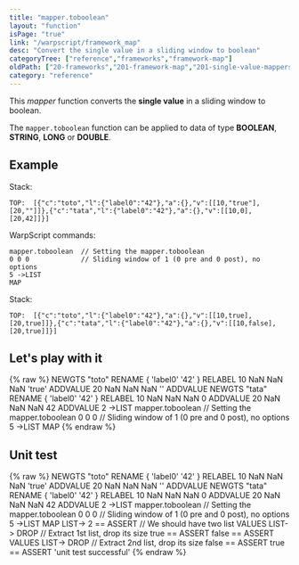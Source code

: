 ```yaml
---
title: "mapper.toboolean"
layout: "function"
isPage: "true"
link: "/warpscript/framework_map"
desc: "Convert the single value in a sliding window to boolean"
categoryTree: ["reference","frameworks","framework-map"]
oldPath: ["20-frameworks","201-framework-map","201-single-value-mappers","130-mapper_toboolean.html.md"]
category: "reference"
---
```

 

This *mapper* function converts the **single value** in a sliding window to boolean.

The `mapper.toboolean` function can be applied to data of type **BOOLEAN**, **STRING**, **LONG** or **DOUBLE**.


## Example ##

Stack:

    TOP:  [{"c":"toto","l":{"label0":"42"},"a":{},"v":[[10,"true"],[20,""]]},{"c":"tata","l":{"label0":"42"},"a":{},"v":[[10,0],[20,42]]}]

WarpScript commands:

    mapper.toboolean  // Setting the mapper.toboolean
    0 0 0             // Sliding window of 1 (0 pre and 0 post), no options
    5 ->LIST
    MAP

Stack: 

    TOP:  [{"c":"toto","l":{"label0":"42"},"a":{},"v":[[10,true],[20,true]]},{"c":"tata","l":{"label0":"42"},"a":{},"v":[[10,false],[20,true]]}]

## Let's play with it ##

{% raw %}
<warp10-warpscript-widget>NEWGTS "toto" RENAME 
{ 'label0' '42' } RELABEL
10 NaN NaN NaN 'true' ADDVALUE
20 NaN NaN NaN '' ADDVALUE
NEWGTS "tata" RENAME 
{ 'label0' '42' } RELABEL
10 NaN NaN NaN 0 ADDVALUE
20 NaN NaN NaN 42 ADDVALUE
2 ->LIST
mapper.toboolean   // Setting the mapper.toboolean
0 0 0         // Sliding window of 1 (0 pre and 0 post), no options
5 ->LIST
MAP
</warp10-warpscript-widget>
{% endraw %}    


## Unit test ##

{% raw %}
<warp10-warpscript-widget>NEWGTS "toto" RENAME 
{ 'label0' '42' } RELABEL
10 NaN NaN NaN 'true' ADDVALUE
20 NaN NaN NaN '' ADDVALUE
NEWGTS "tata" RENAME 
{ 'label0' '42' } RELABEL
10 NaN NaN NaN 0 ADDVALUE
20 NaN NaN NaN 42 ADDVALUE
2 ->LIST
mapper.toboolean   // Setting the mapper.toboolean
0 0 0         // Sliding window of 1 (0 pre and 0 post), no options
5 ->LIST
MAP
LIST-> 2 == ASSERT    // We should have two list
VALUES LIST-> DROP    // Extract 1st list, drop its size
true == ASSERT
false == ASSERT
VALUES LIST-> DROP    // Extract 2nd list, drop its size
false == ASSERT
true == ASSERT
'unit test successful'
</warp10-warpscript-widget>
{% endraw %}        